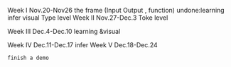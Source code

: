 


Week I Nov.20-Nov26
	the frame (Input Output , function) undone:learning infer visual
	Type level
Week II Nov.27-Dec.3
	Toke level
	
Week III Dec.4-Dec.10
	learning &visual

Week IV Dec.11-Dec.17
    infer
Week V Dec.18-Dec.24

	finish a demo